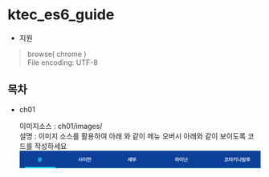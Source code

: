 # ktec_es6_guide


- 지원

>browse( chrome ) </br>
>File encoding: UTF-8




## 목차

-   ch01

    이미지소스 : ch01/images/    
    설명 : 이미지 소스를 활용하여 아래 와 같이 메뉴 오버시 아래와 같이 보이도록 코드를 작성하세요
    ![screen](ch01/screen/screen.jpg)
    


